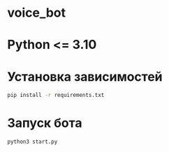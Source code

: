 # voice_bot

# Python <= 3.10

# Установка зависимостей

```bash
pip install -r requirements.txt
```

# Запуск бота

```bash
python3 start.py
```
